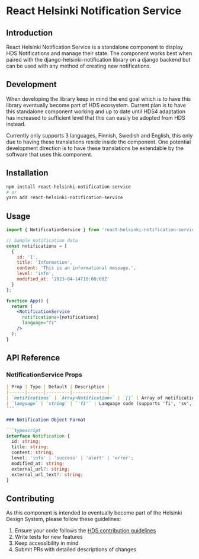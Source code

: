 # React Helsinki Notification Service

## Introduction
React Helsinki Notification Service is a standalone component to display HDS Notifications and manage their state. The component works best when paired with the django-helsinki-notification library on a django backend but can be used with any method of creating new notifications.

## Development
When developing the library keep in mind the end goal which is to have this library eventually become part of HDS ecosystem. Current plan is to have this standalone component working and up to date until HDS4 adaptation has increased to sufficient level that this can easily be adopted from HDS instead.

Currently only supports 3 languages, Finnish, Swedish and English, this only due to having these translations reside inside the component. One potential development direction is to have these translations be extendable by the software that uses this component.

## Installation

```bash
npm install react-helsinki-notification-service
# or
yarn add react-helsinki-notification-service
```

## Usage

```jsx
import { NotificationService } from 'react-helsinki-notification-service';

// Sample notification data
const notifications = [
  {
    id: '1',
    title: 'Information',
    content: 'This is an informational message.',
    level: 'info',
    modified_at: '2023-04-14T10:00:00Z'
  }
];

function App() {
  return (
    <NotificationService 
      notifications={notifications} 
      language="fi" 
    />
  );
}
```

## API Reference

### NotificationService Props
```markdown
| Prop | Type | Default | Description |
|------|------|---------|-------------|
| `notifications` | `Array<Notification>` | `[]` | Array of notification objects to display |
| `language` | `string` | `'fi'` | Language code (supports 'fi', 'sv', 'en') |
´´´

### Notification Object Format

```typescript
interface Notification {
  id: string;
  title: string;
  content: string;
  level: 'info' | 'success' | 'alert' | 'error';
  modified_at: string;
  external_url?: string;
  external_url_text?: string;
}
```

## Contributing

As this component is intended to eventually become part of the Helsinki Design System, please follow these guidelines:

1. Ensure your code follows the [HDS contribution guidelines](https://github.com/City-of-Helsinki/helsinki-design-system/)
2. Write tests for new features
3. Keep accessibility in mind
4. Submit PRs with detailed descriptions of changes